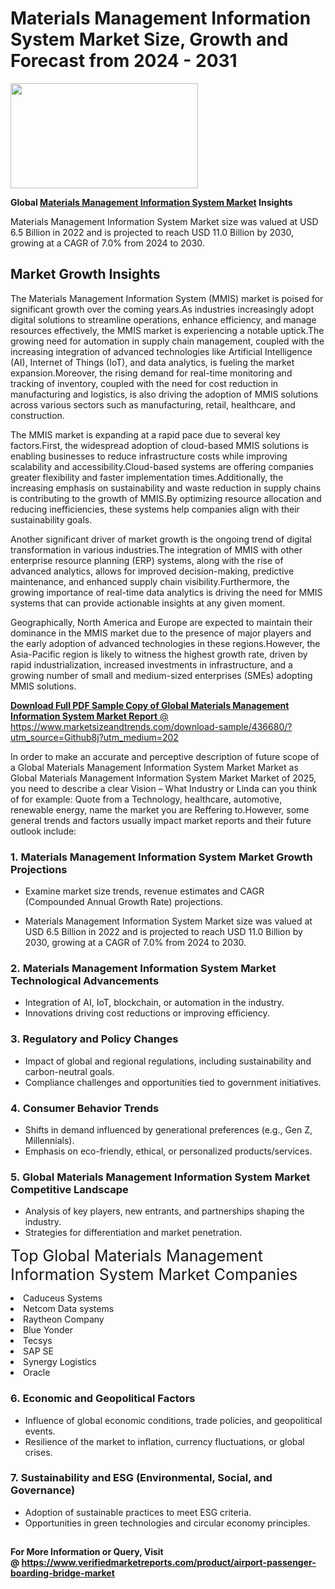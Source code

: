 <H1>Materials Management Information System Market Size, Growth and Forecast from 2024 - 2031</H1><img class="aligncenter size-medium wp-image-584254" src="https://thirdeyenews.in/wp-content/uploads/2024/09/Global-Market-Research-300x168.jpeg" alt="" width="300" height="168" /><p><strong>Global&nbsp;<a href="https://www.marketsizeandtrends.com/download-sample/436680/?utm_source=Github8j?utm_medium=202">Materials Management Information System Market</a> Insights</strong></p><p>Materials Management Information System Market size was valued at USD 6.5 Billion in 2022 and is projected to reach USD 11.0 Billion by 2030, growing at a CAGR of 7.0% from 2024 to 2030.</p><p><h2>Market Growth Insights</h2> <p>The Materials Management Information System (MMIS) market is poised for significant growth over the coming years.As industries increasingly adopt digital solutions to streamline operations, enhance efficiency, and manage resources effectively, the MMIS market is experiencing a notable uptick.The growing need for automation in supply chain management, coupled with the increasing integration of advanced technologies like Artificial Intelligence (AI), Internet of Things (IoT), and data analytics, is fueling the market expansion.Moreover, the rising demand for real-time monitoring and tracking of inventory, coupled with the need for cost reduction in manufacturing and logistics, is also driving the adoption of MMIS solutions across various sectors such as manufacturing, retail, healthcare, and construction.</p> <p><a href="#"></a></p> <p>The MMIS market is expanding at a rapid pace due to several key factors.First, the widespread adoption of cloud-based MMIS solutions is enabling businesses to reduce infrastructure costs while improving scalability and accessibility.Cloud-based systems are offering companies greater flexibility and faster implementation times.Additionally, the increasing emphasis on sustainability and waste reduction in supply chains is contributing to the growth of MMIS.By optimizing resource allocation and reducing inefficiencies, these systems help companies align with their sustainability goals.</p> <p>Another significant driver of market growth is the ongoing trend of digital transformation in various industries.The integration of MMIS with other enterprise resource planning (ERP) systems, along with the rise of advanced analytics, allows for improved decision-making, predictive maintenance, and enhanced supply chain visibility.Furthermore, the growing importance of real-time data analytics is driving the need for MMIS systems that can provide actionable insights at any given moment.</p> <p>Geographically, North America and Europe are expected to maintain their dominance in the MMIS market due to the presence of major players and the early adoption of advanced technologies in these regions.However, the Asia-Pacific region is likely to witness the highest growth rate, driven by rapid industrialization, increased investments in infrastructure, and a growing number of small and medium-sized enterprises (SMEs) adopting MMIS solutions.</p> <p><a href="#"></p><p><span class=""><strong>Download Full PDF Sample Copy of Global Materials Management Information System Market Report</strong> @ <a href="https://www.marketsizeandtrends.com/download-sample/436680/?utm_source=Github8j?utm_medium=202" target="_blank">https://www.marketsizeandtrends.com/download-sample/436680/?utm_source=Github8j?utm_medium=202</a></span></p><p>In order to make an accurate and perceptive description of future scope of a Global&nbsp;Materials Management Information System Market Market as Global&nbsp;Materials Management Information System Market Market of 2025, you need to describe a clear Vision &ndash; What Industry or Linda can you think of for example: Quote from a Technology, healthcare, automotive, renewable energy, name the market you are Reffering to.However, some general trends and factors usually impact market reports and their future outlook include:</p><h3>1.&nbsp;<strong>Materials Management Information System Market Growth Projections</strong></h3><ul><li>Examine market size trends, revenue estimates and CAGR (Compounded Annual Growth Rate) projections.</li><li><p>Materials Management Information System Market size was valued at USD 6.5 Billion in 2022 and is projected to reach USD 11.0 Billion by 2030, growing at a CAGR of 7.0% from 2024 to 2030.</p></li></ul><h3>2.&nbsp;<strong>Materials Management Information System Market Technological Advancements</strong></h3><ul><li>Integration of AI, IoT, blockchain, or automation in the industry.</li><li>Innovations driving cost reductions or improving efficiency.</li></ul><h3>3.&nbsp;<strong>Regulatory and Policy Changes</strong></h3><ul><li>Impact of global and regional regulations, including sustainability and carbon-neutral goals.</li><li>Compliance challenges and opportunities tied to government initiatives.</li></ul><h3>4.&nbsp;<strong>Consumer Behavior Trends</strong></h3><ul><li>Shifts in demand influenced by generational preferences (e.g., Gen Z, Millennials).</li><li>Emphasis on eco-friendly, ethical, or personalized products/services.</li></ul><h3>5.&nbsp;<strong>Global Materials Management Information System Market Competitive Landscape</strong></h3><ul><li>Analysis of key players, new entrants, and partnerships shaping the industry.</li><li>Strategies for differentiation and market penetration.</li></ul><p data-pm-slice="1 1 []"><span style="color: inherit; font-family: inherit; font-size: 25px;">Top Global Materials Management Information System Market Companies</span></p><div class="" data-test-id=""><p><li>Caduceus Systems</li><li> Netcom Data systems</li><li> Raytheon Company</li><li> Blue Yonder</li><li> Tecsys</li><li> SAP SE</li><li> Synergy Logistics</li><li> Oracle</li></p></div><h3>6.&nbsp;<strong>Economic and Geopolitical Factors</strong></h3><ul><li>Influence of global economic conditions, trade policies, and geopolitical events.</li><li>Resilience of the market to inflation, currency fluctuations, or global crises.</li></ul><h3>7.&nbsp;<strong>Sustainability and ESG (Environmental, Social, and Governance)</strong></h3><ul><li>Adoption of sustainable practices to meet ESG criteria.</li><li>Opportunities in green technologies and circular economy principles.</li></ul><h2><strong style="font-size: 14px;">For More Information or Query, Visit @&nbsp;</strong><a style="background-color: #ffffff; font-size: 14px;" href="https://www.marketsizeandtrends.com/report/materials-management-information-system-market/" target="_blank">https://www.verifiedmarketreports.com/product/airport-passenger-boarding-bridge-market</a></h2>